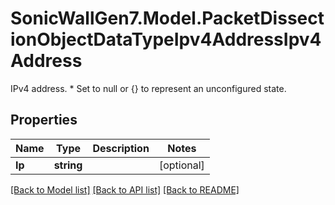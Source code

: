 # SonicWallGen7.Model.PacketDissectionObjectDataTypeIpv4AddressIpv4Address
IPv4 address. * Set to null or {} to represent  an unconfigured state.

## Properties

Name | Type | Description | Notes
------------ | ------------- | ------------- | -------------
**Ip** | **string** |  | [optional] 

[[Back to Model list]](../README.md#documentation-for-models) [[Back to API list]](../README.md#documentation-for-api-endpoints) [[Back to README]](../README.md)

